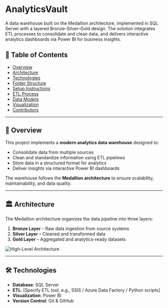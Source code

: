 # AnalyticsVault
A data warehouse built on the Medallion architecture, implemented in SQL Server with a layered Bronze–Silver–Gold design. The solution integrates ETL processes to consolidate and clean data, and delivers interactive analytics dashboards via Power BI for business insights.

## 📑 Table of Contents
- [Overview](#overview)
- [Architecture](#architecture)
- [Technologies](#technologies)
- [Folder Structure](#folder-structure)
- [Setup Instructions](#setup-instructions)
- [ETL Process](#etl-process)
- [Data Models](#data-models)
- [Visualization](#visualization)
- [Contributors](#contributors)

---

## 📌 Overview
This project implements a **modern analytics data warehouse** designed to:
- Consolidate data from multiple sources
- Clean and standardize information using ETL pipelines
- Store data in a structured format for analytics
- Deliver insights via interactive Power BI dashboards

The warehouse follows the **Medallion architecture** to ensure scalability, maintainability, and data quality.

---

## 🏛 Architecture
The Medallion architecture organizes the data pipeline into three layers:

1. **Bronze Layer** – Raw data ingestion from source systems  
2. **Silver Layer** – Cleaned and transformed data  
3. **Gold Layer** – Aggregated and analytics-ready datasets  

![High-Level Architecture](diagrams/high_level_architecture.png)

---

## 🛠 Technologies
- **Database**: SQL Server  
- **ETL**: [Specify ETL tool, e.g., SSIS / Azure Data Factory / Python scripts]  
- **Visualization**: Power BI  
- **Version Control**: Git & GitHub  
